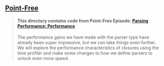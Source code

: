 ## [Point-Free](https://www.pointfree.co)

> #### This directory contains code from Point-Free Episode: [Parsing Performance: Performance](https://www.pointfree.co/episodes/ep129-parsing-performance)
>
> The performance gains we have made with the parser type have already been super impressive, but we can take things even further. We will explore the performance characteristics of closures using the time profiler and make some changes to how we define parsers to unlock even more speed.
